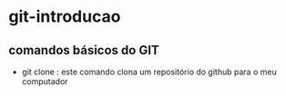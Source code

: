 # git-introducao

## comandos básicos do GIT

- git clone <link-do-repositorio>: este comando clona um repositório do github para o meu computador